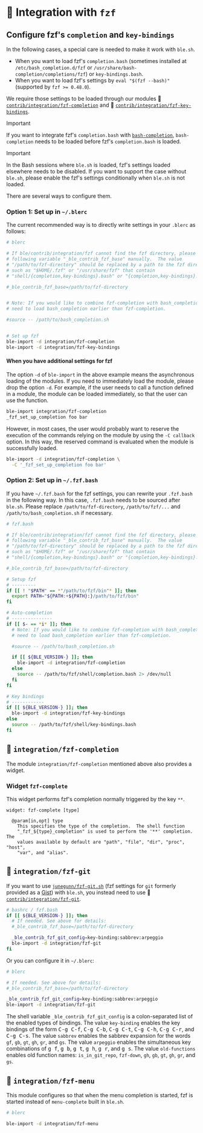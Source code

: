 # :pencil: Integration with `fzf`

## Configure fzf's `completion` and `key-bindings`

In the following cases, a special care is needed to make it work with `ble.sh`.

- When you want to load fzf's `completion.bash` (sometimes installed at
  `/etc/bash_completion.d/fzf` or `/usr/share/bash-completion/completions/fzf`)
  or `key-bindings.bash`.
- When you want to load fzf's settings by `eval "$(fzf --bash)"` (supported by
  `fzf >= 0.48.0`).

We require those settings to be loaded through our modules :pencil:
[`contrib/integration/fzf-completion`](https://github.com/akinomyoga/blesh-contrib/blob/master/integration/fzf-completion.bash)
and :pencil:
[`contrib/integration/fzf-key-bindings`](https://github.com/akinomyoga/blesh-contrib/blob/master/integration/fzf-key-bindings.bash).

> [!IMPORTANT]
> If you want to integrate fzf's `completion.bash` with
> [`bash-completion`](https://github.com/scop/bash-completion),
> `bash-completion` needs to be loaded before fzf's `completion.bash` is
> loaded.

> [!IMPORTANT]
> In the Bash sessions where `ble.sh` is loaded, fzf's settings loaded
> elsewhere needs to be disabled.  If you want to support the case without
> `ble.sh`, please enable the fzf's settings conditionally when `ble.sh` is not
> loaded.

There are several ways to configure them.

### Option 1: Set up in `~/.blerc`

The current recommended way is to directly write settings in your `.blerc` as follows:

```bash
# blerc

# If ble/contrib/integration/fzf cannot find the fzf directory, please set the
# following variable "_ble_contrib_fzf_base" manually.  The value
# "/path/to/fzf-directory" should be replaced by a path to the fzf directory
# such as "$HOME/.fzf" or "/usr/share/fzf" that contain
# "shell/{completion,key-bindings}.bash" or "{completion,key-bindings}.bash".

#_ble_contrib_fzf_base=/path/to/fzf-directory


# Note: If you would like to combine fzf-completion with bash_completion, you
# need to load bash_completion earlier than fzf-completion.

#source -- /path/to/bash_completion.sh


# Set up fzf
ble-import -d integration/fzf-completion
ble-import -d integration/fzf-key-bindings
```

#### When you have additional settings for fzf

The option `-d` of `ble-import` in the above example means the asynchronous
loading of the modules.  If you need to immediately load the module, please
drop the option `-d`.  For example, if the user needs to call a function
defined in a module, the module can be loaded immediately, so that the user can
use the function.

```bash
ble-import integration/fzf-completion
_fzf_set_up_completion foo bar
```

However, in most cases, the user would probably want to reserve the execution
of the commands relying on the module by using the `-C callback` option.  In
this way, the reserved command is evaluated when the module is successfully
loaded.

```bash
ble-import -d integration/fzf-completion \
  -C '_fzf_set_up_completion foo bar'
```

### Option 2: Set up in `~/.fzf.bash`

If you have `~/.fzf.bash` for the fzf settings, you can rewrite your
`.fzf.bash` in the following way.  In this case, `.fzf.bash` needs to be
sourced after `ble.sh`.  Please replace `/path/to/fzf-directory`,
`/path/to/fzf/...` and `/path/to/bash_completion.sh` if necessary.

```bash
# fzf.bash

# If ble/contrib/integration/fzf cannot find the fzf directory, please set the
# following variable "_ble_contrib_fzf_base" manually.  The value
# "/path/to/fzf-directory" should be replaced by a path to the fzf directory
# such as "$HOME/.fzf" or "/usr/share/fzf" that contain
# "shell/{completion,key-bindings}.bash" or "{completion,key-bindings}.bash".

#_ble_contrib_fzf_base=/path/to/fzf-directory

# Setup fzf
# ---------
if [[ ! "$PATH" == *"/path/to/fzf/bin"* ]]; then
  export PATH="${PATH:+${PATH}:}/path/to/fzf/bin"
fi

# Auto-completion
# ---------------
if [[ $- == *i* ]]; then
  # Note: If you would like to combine fzf-completion with bash_completion, you
  # need to load bash_completion earlier than fzf-completion.

  #source -- /path/to/bash_completion.sh

  if [[ ${BLE_VERSION-} ]]; then
    ble-import -d integration/fzf-completion
  else
    source -- /path/to/fzf/shell/completion.bash 2> /dev/null
  fi
fi

# Key bindings
# ------------
if [[ ${BLE_VERSION-} ]]; then
  ble-import -d integration/fzf-key-bindings
else
  source -- /path/to/fzf/shell/key-bindings.bash
fi
```

## :pencil: `integration/fzf-completion`

The module `integration/fzf-completion` mentioned above also provides a widget.

### Widget `fzf-complete`

This widget performs fzf's completion normally triggered by the key `**`.

```
widget: fzf-complete [type]

  @param[in,opt] type
    This specifies the type of the completion.  The shell function
    "_fzf_${type}_completion" is used to perform the '**' completion.  The
    values available by default are "path", "file", "dir", "proc", "host",
    "var", and "alias".
```

## :pencil: `integration/fzf-git`

If you want to use
[`junegunn/fzf-git.sh`](https://gist.github.com/junegunn/8b572b8d4b5eddd8b85e5f4d40f17236)
(fzf settings for `git` formerly provided as a
[Gist](https://gist.github.com/junegunn/8b572b8d4b5eddd8b85e5f4d40f17236)) with
`ble.sh`, you instead need to use :pencil:
[`contrib/integration/fzf-git`](https://github.com/akinomyoga/blesh-contrib/blob/master/integration/fzf-git.bash).

```bash
# bashrc / fzf.bash
if [[ ${BLE_VERSION-} ]]; then
  # If needed. See above for details:
  #_ble_contrib_fzf_base=/path/to/fzf-directory

  _ble_contrib_fzf_git_config=key-binding:sabbrev:arpeggio
  ble-import -d integration/fzf-git
fi
```

Or you can configure it in `~/.blerc`:

```bash
# blerc

# If needed. See above for details:
#_ble_contrib_fzf_base=/path/to/fzf-directory

_ble_contrib_fzf_git_config=key-binding:sabbrev:arpeggio
ble-import -d integration/fzf-git
```

The shell variable `_ble_contrib_fzf_git_config` is a colon-separated list of the enabled types of bindings.
The value `key-binding` enables the key bindings of the form <kbd>C-g C-f</kbd>, <kbd>C-g C-b</kbd>, <kbd>C-g C-t</kbd>, <kbd>C-g C-h</kbd>, <kbd>C-g C-r</kbd>, and <kbd>C-g C-s</kbd>.
The value `sabbrev` enables the sabbrev expansion for the words `gf`, `gb`, `gt`, `gh`, `gr`, and `gs`.
The value `arpeggio` enables the simultaneous key combinations of <kbd>g f</kbd>, <kbd>g b</kbd>, <kbd>g t</kbd>, <kbd>g h</kbd>, <kbd>g r</kbd>, and <kbd>g s</kbd>.
The value `old-functions` enables old function names: `is_in_git_repo`, `fzf-down`, `gh`, `gb`, `gt`, `gh`, `gr`, and `gs`.

## :pencil: `integration/fzf-menu`

This module configures so that when the menu completion is started, fzf is
started instead of `menu-complete` built in `ble.sh`.

```bash
# blerc

ble-import -d integration/fzf-menu
```

